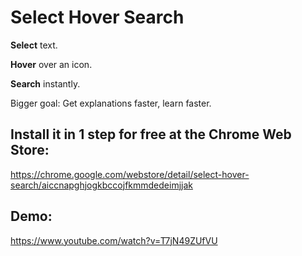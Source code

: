 # Select Hover Search

**Select** text.

**Hover** over an icon.

**Search** instantly.

Bigger goal: Get explanations faster, learn faster.

## Install it in 1 step for free at the Chrome Web Store:

https://chrome.google.com/webstore/detail/select-hover-search/aiccnapghjogkbccojfkmmdedeimjjak

## Demo:

https://www.youtube.com/watch?v=T7jN49ZUfVU
